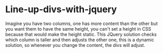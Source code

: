 # Line-up-divs-with-jquery
Imagine you have two columns, one has more content than the other but you want them to have the same height, you can't set a height in CSS because that would make the height static. This JQuery solution checks which column is taller and then adjusts the other one, this is a dynamic solution, so whenever you change the content, the divs will adjust. 
